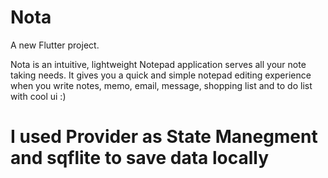 # Nota

A new Flutter project.

Nota is an intuitive, lightweight Notepad application serves all your note taking needs. It gives you a quick and simple notepad editing experience when you write notes, memo, email, message, shopping list and to do list with cool ui :)

# I used Provider as State Manegment and sqflite to save data locally
